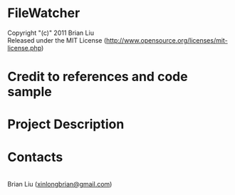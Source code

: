 # FileWatcher

Copyright "(c)" 2011 Brian Liu
 <br />Released under the MIT License
(http://www.opensource.org/licenses/mit-license.php)


# Credit to references and code sample


# Project Description


# Contacts
<br />Brian Liu (xinlongbrian@gmail.com)

